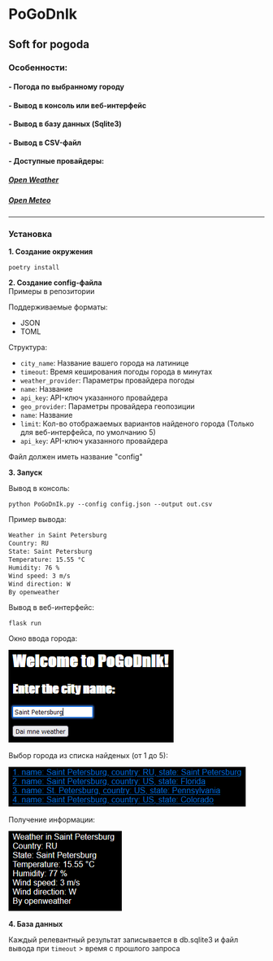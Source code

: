 # PoGoDnIk
## Soft for pogoda
### Особенности:
#### - Погода по выбранному городу
#### - Вывод в консоль или веб-интерфейс
#### - Вывод в базу данных (Sqlite3)
#### - Вывод в CSV-файл
#### - Доступные провайдеры:
##### [Open Weather](https://openweathermap.org)
##### [Open Meteo](https://open-meteo.com)

---
### Установка
**1. Создание окружения**
```
poetry install
```
**2. Создание config-файла**  
Примеры в репозитории  

Поддерживаемые форматы:
- JSON
- TOML

Структура:

- `city_name`: Название вашего города на латинице  
- `timeout`: Время кеширования погоды города в минутах  
- `weather_provider`: Параметры провайдера погоды  
- `name`: Название  
- `api_key`: API-ключ указанного провайдера  
- `geo_provider`: Параметры провайдера геопозиции   
- `name`: Название  
- `limit`: Кол-во отображаемых вариантов найденого города (Только для веб-интерфейса, по умолчанию 5)  
- `api_key`: API-ключ указанного провайдера

Файл должен иметь название "config"

**3. Запуск**  

Вывод в консоль:
```
python PoGoDnIk.py --config config.json --output out.csv
```
Пример вывода:
```
Weather in Saint Petersburg
Country: RU
State: Saint Petersburg
Temperature: 15.55 °C
Humidity: 76 %
Wind speed: 3 m/s
Wind direction: W
By openweather
```
Вывод в веб-интерфейс:
```
flask run
```
Окно ввода города:

![](./docs/welcome.png)

Выбор города из списка найденых (от 1 до 5):

![](./docs/cities.png)

Получение информации:

![](./docs/weather.png)

**4. База данных**

Каждый релевантный результат записывается в db.sqlite3 и файл вывода при `timeout` > время с прошлого запроса